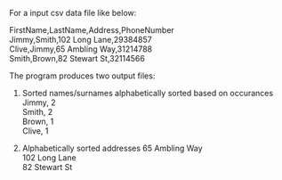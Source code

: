 
For a input csv data file like below:

FirstName,LastName,Address,PhoneNumber <br/>
Jimmy,Smith,102 Long Lane,29384857 <br/>
Clive,Jimmy,65 Ambling Way,31214788 <br/>
Smith,Brown,82 Stewart St,32114566<br/>

The program produces two output files:
1. Sorted names/surnames alphabetically sorted based on occurances<br/>
Jimmy, 2<br/>
Smith, 2<br/>
Brown, 1<br/>
Clive, 1<br/>

2. Alphabetically sorted addresses
65 Ambling Way<br/>
102 Long Lane<br/>
82 Stewart St<br/>
